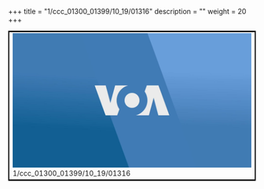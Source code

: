 +++
title = "1/ccc_01300_01399/10_19/01316"
description = ""
weight = 20
+++

<table style="border:2px solid black;max-width:800px;max-height:800px;" 
><tr><td>
<img class="center-fit-jpg"
src="/jpg_/aaa_20190430_NxaOmWaI8sI_01315.jpg">
1/ccc_01300_01399/10_19/01316
</img></td></tr></table>
